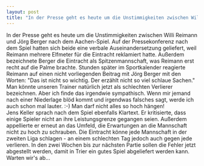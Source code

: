 ```yaml
---
layout: post
title: "In der Presse geht es heute um die Unstimmigkeiten zwischen Willi Reimann und Jörg Berger nach dem Aachen-Spiel."
---
```


In der Presse geht es heute um die Unstimmigkeiten zwischen Willi Reimann und Jörg Berger nach dem Aachen-Spiel. Auf der Pressekonferenz nach dem Spiel hatten sich beide eine verbale Auseinandersetzung geliefert, weil Reimann mehrere Elfmeter für die Eintracht reklamiert hatte. Außerdem bezeichnete Berger die Eintracht als Spitzenmannschaft, was Reimann erst recht auf die Palme brachte. Stunden später im Sportkalender reagierte Reimann auf einen nicht vorliegenden Beitrag mit Jörg Berger mit den Worten: "Das ist nicht so wichtig. Der erzählt nicht so viel schlaue Sachen." Man könnte unseren Trainer natürlich jetzt als schlechten Verlierer bezeichnen. Aber ich finde das irgendwie sympathisch. Wenn mir jemand nach einer Niederlage blöd kommt und irgendwas falsches sagt, werde ich auch schon mal lauter. :-) Man darf nicht alles so hoch hängen!  
Jens Keller sprach nach dem Spiel ebenfalls Klartext. Er kritisierte, dass einige Spieler nicht an ihre Leistungsgrenze gegangen seien. Außerdem appellierte er erneut an das Umfeld, die Erwartungen an die Mannschaft nicht zu hoch zu schrauben. Die Eintracht könne jede Mannschaft in der zweiten Liga schlagen - an einem schlechten Tag jedoch auch gegen jede verlieren. In den zwei Wochen bis zur nächsten Partie sollen die Fehler jetzt abgestellt werden, damit in Trier ein gutes Spiel abgeliefert werden kann. Warten wir's ab...

